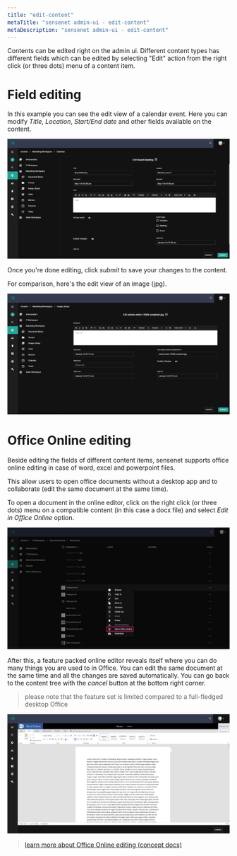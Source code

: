 ```yaml
---
title: "edit-content"
metaTitle: "sensenet admin-ui - edit-content"
metaDescription: "sensenet admin-ui - edit-content"
---
```


Contents can be edited right on the admin ui. Different content types has different fields which can be edited by selecting "Edit" action from the right click (or three dots) menu of a content item. 

# Field editing

In this example you can see the edit view of a calendar event. Here you can modify *Title*, *Location*, *Start/End date* and other fields available on the content.

![content-edit](/content/guides/img/content-edit.png)

Once you're done editing, click *submit* to save your changes to the content. 

For comparison, here's the edit view of an image (jpg).

![image-edit](/content/guides/img/image-edit.png)


# Office Online editing

Beside editing the fields of different content items, sensenet supports office online editing in case of word, excel and powerpoint files.

This allow users to open office documents without a desktop app and to collaborate (edit the same document at the same time).

To open a document in the online editor, click on the right click (or three dots) menu on a compatible content (in this case a docx file) and select *Edit in Office Online* option.

![Edit in Office Online option](/content/guides/img/office_edit_menu.png)

After this, a feature packed online editor reveals itself where you can do many things you are used to in Office. You can edit the same document at the same time and all the changes are saved automatically.
You can go back to the content tree with the *cancel* button at the bottom right corner.

> please note that the feature set is limited compared to a full-fledged desktop Office

![Office Online editor](/content/guides/img/office_editor.png)

> [learn more about Office Online editing (concept docs)](/content/concepts/collaboration/03-office-online-editing)
